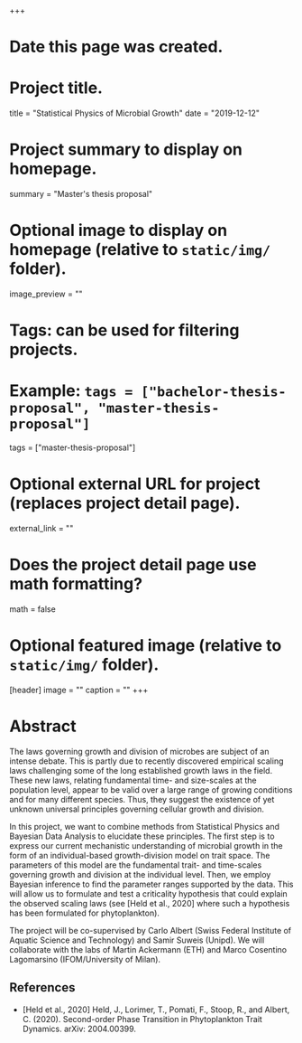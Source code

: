 +++
# Date this page was created.

# Project title.
title = "Statistical Physics of Microbial Growth"
date = "2019-12-12"

# Project summary to display on homepage.
summary = "Master's thesis proposal"

# Optional image to display on homepage (relative to `static/img/` folder).
image_preview = ""

# Tags: can be used for filtering projects.
# Example: `tags = ["bachelor-thesis-proposal", "master-thesis-proposal"]`
tags = ["master-thesis-proposal"]

# Optional external URL for project (replaces project detail page).
external_link = ""

# Does the project detail page use math formatting?
math = false

# Optional featured image (relative to `static/img/` folder).
[header]
image = ""
caption = ""
+++

<!--## Info
<ul style="list-style-type:none">
  <li><b>Thesis type:</b> theoretical</li>
  <li><b>Supervisor:</b> Samir Suweis, email: <a href="">samir.suweis@pd.infn.it</a></li>
  <li><b>Co-supervisor:</b> Marco Baiesi, email: <a href="">marco.baiesi@pd.infn.it</a></li>
</ul>  -->

# Abstract
The laws governing growth and division of microbes are subject of an intense debate. This is partly due to recently discovered empirical scaling laws challenging
some of the long established growth laws in the field. These new laws, relating fundamental time- and size-scales at the population level, appear to be valid over
a large range of growing conditions and for many different species. Thus, they suggest the existence of yet unknown universal principles governing cellular growth and division.

In this project, we want to combine methods from Statistical Physics and Bayesian Data Analysis to elucidate these principles. The first step is to express our current mechanistic
understanding of microbial growth in the form of an individual-based growth-division model on trait space. The parameters of this model are the fundamental trait- and time-scales
governing growth and division at the individual level. Then, we employ Bayesian inference to find the parameter ranges supported by the data. This will allow us to formulate and
test a criticality hypothesis that could explain the observed scaling laws (see [Held et al., 2020] where such a hypothesis has been formulated for phytoplankton).

The project will be co-supervised by Carlo Albert (Swiss Federal Institute of Aquatic Science and Technology) and Samir Suweis (Unipd). We will collaborate with the labs of
Martin Ackermann (ETH) and Marco Cosentino Lagomarsino (IFOM/University of Milan).

## References
* [Held et al., 2020] Held, J., Lorimer, T., Pomati, F., Stoop, R., and Albert, C. (2020). Second-order Phase Transition in Phytoplankton Trait Dynamics. arXiv: 2004.00399.
